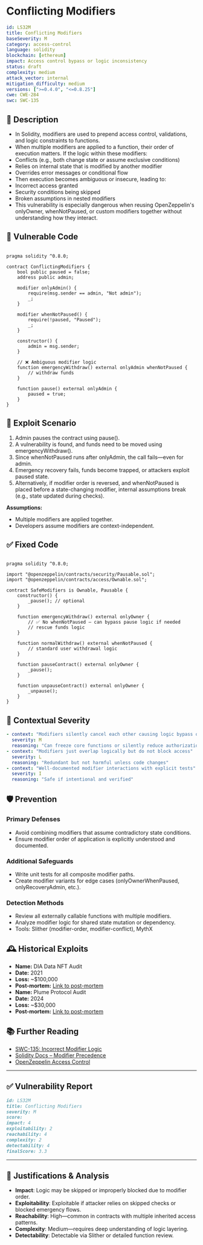 # Conflicting Modifiers

```YAML
id: LS32M
title: Conflicting Modifiers 
baseSeverity: M
category: access-control
language: solidity
blockchain: [ethereum]
impact: Access control bypass or logic inconsistency
status: draft
complexity: medium
attack_vector: internal
mitigation_difficulty: medium
versions: [">=0.4.0", "<=0.8.25"]
cwe: CWE-284
swc: SWC-135
```

## 📝 Description

- In Solidity, modifiers are used to prepend access control, validations, and logic constraints to functions. 
- When multiple modifiers are applied to a function, their order of execution matters. If the logic within these modifiers:
- Conflicts (e.g., both change state or assume exclusive conditions)
- Relies on internal state that is modified by another modifier
- Overrides error messages or conditional flow
- Then execution becomes ambiguous or insecure, leading to:
- Incorrect access granted
- Security conditions being skipped
- Broken assumptions in nested modifiers
- This vulnerability is especially dangerous when reusing OpenZeppelin's onlyOwner, whenNotPaused, or custom modifiers together without understanding how they interact.

## 🚨 Vulnerable Code

```solidity

pragma solidity ^0.8.0;

contract ConflictingModifiers {
    bool public paused = false;
    address public admin;

    modifier onlyAdmin() {
        require(msg.sender == admin, "Not admin");
        _;
    }

    modifier whenNotPaused() {
        require(!paused, "Paused");
        _;
    }

    constructor() {
        admin = msg.sender;
    }

    // ❌ Ambiguous modifier logic
    function emergencyWithdraw() external onlyAdmin whenNotPaused {
        // withdraw funds
    }

    function pause() external onlyAdmin {
        paused = true;
    }
}
```

## 🧪 Exploit Scenario

1. Admin pauses the contract using pause().
2. A vulnerability is found, and funds need to be moved using emergencyWithdraw().
3. Since whenNotPaused runs after onlyAdmin, the call fails—even for admin.
4. Emergency recovery fails, funds become trapped, or attackers exploit paused state.
5. Alternatively, if modifier order is reversed, and whenNotPaused is placed before a state-changing modifier, internal assumptions break (e.g., state updated during checks).

**Assumptions:**

- Multiple modifiers are applied together.
- Developers assume modifiers are context-independent.

## ✅ Fixed Code

```solidity

pragma solidity ^0.8.0;

import "@openzeppelin/contracts/security/Pausable.sol";
import "@openzeppelin/contracts/access/Ownable.sol";

contract SafeModifiers is Ownable, Pausable {
    constructor() {
        _pause(); // optional
    }

    function emergencyWithdraw() external onlyOwner {
        // ✅ No whenNotPaused — can bypass pause logic if needed
        // rescue funds logic
    }

    function normalWithdraw() external whenNotPaused {
        // standard user withdrawal logic
    }

    function pauseContract() external onlyOwner {
        _pause();
    }

    function unpauseContract() external onlyOwner {
        _unpause();
    }
}
```

## 🧭 Contextual Severity

```yaml
- context: "Modifiers silently cancel each other causing logic bypass or function lock"
  severity: M
  reasoning: "Can freeze core functions or silently reduce authorization boundaries"
- context: "Modifiers just overlap logically but do not block access"
  severity: L
  reasoning: "Redundant but not harmful unless code changes"
- context: "Well-documented modifier interactions with explicit tests"
  severity: I
  reasoning: "Safe if intentional and verified"
```

## 🛡️ Prevention

### Primary Defenses

- Avoid combining modifiers that assume contradictory state conditions.
- Ensure modifier order of application is explicitly understood and documented.

### Additional Safeguards

- Write unit tests for all composite modifier paths.
- Create modifier variants for edge cases (onlyOwnerWhenPaused, onlyRecoveryAdmin, etc.).

### Detection Methods

- Review all externally callable functions with multiple modifiers.
- Analyze modifier logic for shared state mutation or dependency.
- Tools: Slither (modifier-order, modifier-conflict), MythX

## 🕰️ Historical Exploits

- **Name:** DIA Data NFT Audit 
- **Date:** 2021 
- **Loss:** ~$100,000 
- **Post-mortem:** [Link to post-mortem](https://content.diadata.org/wp-content/uploads/2021/09/02_Smart-Contract-Audit_DIA_DRMNFT.pdf)
- **Name:** Plume Protocol Audit 
- **Date:** 2024 
- **Loss:** ~$30,000 
- **Post-mortem:** [Link to post-mortem](https://www.halborn.com/audits/plume/plume-contracts)

## 📚 Further Reading

- [SWC-135: Incorrect Modifier Logic](https://swcregistry.io/docs/SWC-135/) 
- [Solidity Docs – Modifier Precedence](https://docs.soliditylang.org/en/latest/contracts.html#modifiers) 
- [OpenZeppelin Access Control](https://docs.openzeppelin.com/contracts/4.x/api/access) 
  
---

## ✅ Vulnerability Report

```markdown
id: LS32M
title: Conflicting Modifiers 
severity: M
score:
impact: 4      
exploitability: 2 
reachability: 4  
complexity: 2    
detectability: 4  
finalScore: 3.3
```

---

## 📄 Justifications & Analysis

- **Impact**: Logic may be skipped or improperly blocked due to modifier order.
- **Exploitability**: Exploitable if attacker relies on skipped checks or blocked emergency flows.
- **Reachability**: High—common in contracts with multiple inherited access patterns.
- **Complexity**: Medium—requires deep understanding of logic layering.
- **Detectability**: Detectable via Slither or detailed function review.